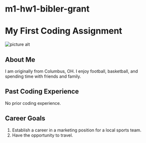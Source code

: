 # m1-hw1-bibler-grant

# My First Coding Assignment #

![picture alt](https://i.pinimg.com/originals/8e/f1/f2/8ef1f2c2998ae37bc968f24f34117613.jpg)

## About Me ##

I am originally from Columbus, OH. I enjoy football, basketball, and spending time with friends and family.

## Past Coding Experience ##

No prior coding experience.

## Career Goals ##

1. Establish a career in a marketing position for a local sports team.
2. Have the opportunity to travel.